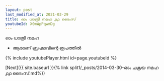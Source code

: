 ```yaml
---
layout: post
last_modified_at: 2021-03-29
title: ഓം ധാത്രീ നമഹ ൧൧ ടൈംസ്
youtubeId: X0mWpPqwmDg
---
```

 
 
 ഓം ധാത്രീ നമഹ 
 
 -  ആരാണ് ബ്രഹ്മാവിന്റെ രൂപത്തിൽ 
 
  
 
  
 
 
 
 
 
 


{% include youtubePlayer.html id=page.youtubeId %}
 
[Next]({{ site.baseurl }}{% link  split1/_posts/2014-03-30-ഓം ചക്രയ നമഹ ൧൧ ടൈംസ്.md%})
 
